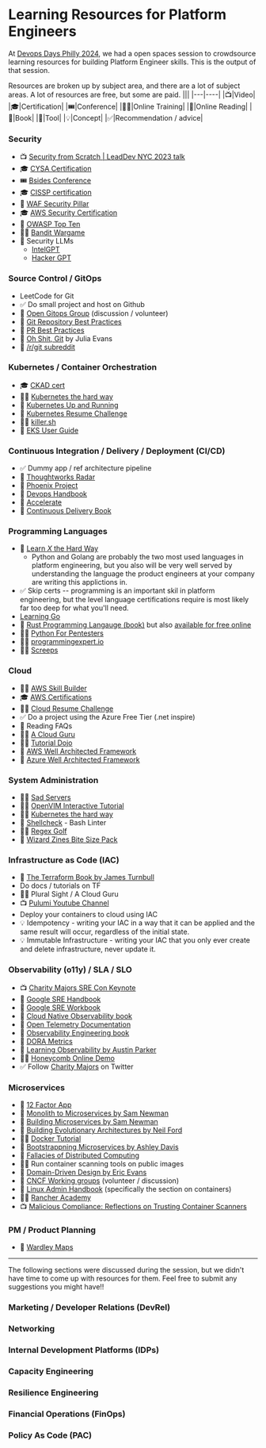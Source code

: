 # Learning Resources for Platform Engineers

At [Devops Days Philly 2024](https://devopsdays.org/events/2024-philadelphia/welcome/), we had a open spaces session to crowdsource learning resources for building Platform Engineer skills. This is the output of that session.

Resources are broken up by subject area, and there are a lot of subject areas. A lot of resources are free, but some are paid. 
|||
|---|----|
|📺|Video|
|🎓|Certification|
|🎟|Conference|
|🧑‍💻|Online Training|
|📄|Online Reading|
|📕|Book|
|🔨|Tool|
|💡|Concept|
|✅|Recommendation / advice|


### Security
* 📺 [Security from Scratch | LeadDev NYC 2023 talk](https://leaddev.com/new-york/leaddev/video/2023/security-scratch)
* 🎓 [CYSA Certification](https://www.comptia.org/certifications/cybersecurity-analyst)
* 🎟 [Bsides Conference](https://infosec-conferences.com/event-series/bsides/)
* 🎓 [CISSP certification](https://www.isc2.org/certifications/cissp)
* 📄 [WAF Security Pillar](https://docs.aws.amazon.com/wellarchitected/latest/security-pillar/welcome.html)
* 🎓 [AWS Security Certification](https://aws.amazon.com/certification/certified-security-specialty/)
* 📄 [OWASP Top Ten](https://owasp.org/www-project-top-ten/)
* 🧑‍💻 [Bandit Wargame](https://overthewire.org/wargames/bandit/)
* 🔨 Security LLMs
   * [IntelGPT](https://github.com/phishing-hunter/intelgpt)
   * [Hacker GPT](https://github.com/Hacker-GPT/HackerGPT-2.0)

### Source Control / GitOps
* LeetCode for Git
* ✅ Do small project and host on Github
* 📄 [Open Gitops Group](https://opengitops.dev/get-involved) (discussion / volunteer)
* 📄 [Git Repository Best Practices](https://docs.github.com/en/repositories/creating-and-managing-repositories/best-practices-for-repositories)
* 📄 [PR Best Practices](https://docs.github.com/en/pull-requests/collaborating-with-pull-requests/getting-started/best-practices-for-pull-requests)
* 📕 [Oh Shit, Git](https://wizardzines.com/zines/oh-shit-git/) by Julia Evans
* 📄 [/r/git subreddit](https://www.reddit.com/r/git/)

### Kubernetes / Container Orchestration
* 🎓 [CKAD cert](https://training.linuxfoundation.org/certification/certified-kubernetes-application-developer-ckad/)
* 🧑‍💻 [Kubernetes the hard way](https://github.com/kelseyhightower/kubernetes-the-hard-way)
* 📕 [Kubernetes Up and Running](https://www.oreilly.com/library/view/kubernetes-up-and/9781491935668/)
* 📕 [Kubernetes Resume Challenge](https://cloudresumechallenge.dev/docs/extensions/kubernetes-challenge/)
* 🧑‍💻 [killer.sh](https://killer.sh)
* 📄 [EKS User Guide](https://docs.aws.amazon.com/eks/latest/userguide/what-is-eks.html)

### Continuous Integration / Delivery / Deployment (CI/CD)
* ✅ Dummy app / ref architecture pipeline
* 📄 [Thoughtworks Radar](https://www.thoughtworks.com/radar)
* 📕 [Phoenix Project](https://itrevolution.com/product/the-phoenix-project/)
* 📕 [Devops Handbook](https://itrevolution.com/product/the-devops-handbook-second-edition/)
* 📕 [Accelerate](https://itrevolution.com/product/accelerate/)
* 📕 [Continuous Delivery Book](https://www.amazon.com/Continuous-Delivery-Deployment-Automation-Addison-Wesley/dp/0321601912)

### Programming Languages
* 📕 [Learn _X_ the Hard Way](https://learncodethehardway.org/)
    * Python and Golang are probably the two most used languages in platform engineering, but you also will be very well served by understanding the language the product engineers at your company are writing this applictions in.
* ✅ Skip certs -- programming is an important skil in platform engineering, but the level language certifications require is most likely far too deep for what you'll need.
* [Learning Go](https://www.oreilly.com/library/view/learning-go/9781492077206/)
* 📕 [Rust Programming Langauge (book)](https://nostarch.com/rust-programming-language-2nd-edition) but also [available for free online](https://doc.rust-lang.org/book/ch00-00-introduction.html)
* 🧑‍💻 [Python For Pentesters](https://www.pentesteracademy.com/course?id=1)
* 🧑‍💻 [programmingexpert.io](https://www.programmingexpert.io/product)
* 🧑‍💻 [Screeps](https://screeps.com/)

### Cloud
* 🧑‍💻 [AWS Skill Builder](https://skillbuilder.aws/)
* 🎓 [AWS Certifications](https://aws.amazon.com/certification/)
* 🧑‍💻 [Cloud Resume Challenge](https://cloudresumechallenge.dev/)
* ✅ Do a project using the Azure Free Tier (.net inspire)
* 📄 Reading FAQs
* 🧑‍💻 [A Cloud Guru](https://www.pluralsight.com/cloud-guru)
* 🧑‍💻 [Tutorial Dojo](https://tutorialsdojo.com/)
* 📄 [AWS Well Architected Framework](https://aws.amazon.com/architecture/well-architected/)
* 📄 [Azure Well Architected Framework](https://learn.microsoft.com/en-us/azure/well-architected/)

### System Administration
* 🧑‍💻 [Sad Servers](https://sadservers.com/)
* 🧑‍💻 [OpenVIM Interactive Tutorial](https://www.openvim.com/)
* 🧑‍💻 [Kubernetes the hard way](https://github.com/kelseyhightower/kubernetes-the-hard-way)
* 🔨 [Shellcheck](https://github.com/koalaman/shellcheck) - Bash Linter
* 🧑‍💻 [Regex Golf](https://alf.nu/RegexGolf?world=regex&level=r00)
* 📕 [Wizard Zines Bite Size Pack](https://wizardzines.com/zines/bite-size-pack/)

### Infrastructure as Code (IAC)
* 📕 [The Terraform Book by James Turnbull](https://terraformbook.com/)
* Do docs / tutorials on TF
* 🧑‍💻 Plural Sight / A Cloud Guru
* 📺 [Pulumi Youtube Channel](https://www.youtube.com/channel/UC2Dhyn4Ev52YSbcpfnfP0Mw)
* Deploy your containers to cloud using IAC
* 💡 Idempotency - writing your IAC in a way that it can be applied and the same result will occur, regardless of the initial state.
* 💡 Immutable Infrastructure - writing your IAC that you only ever create and delete infrastructure, never update it.

### Observability (o11y) / SLA / SLO
* 📺 [Charity Majors SRE Con Keynote](https://www.usenix.org/conference/srecon24americas/presentation/majors-plenary)
* 📕 [Google SRE Handbook](https://sre.google/sre-book/table-of-contents/)
* 📕 [Google SRE Workbook](https://sre.google/workbook/table-of-contents/)
* 📕 [Cloud Native Observability book](https://www.oreilly.com/library/view/cloud-native-observability-with/9781801077705/) 
* 📄 [Open Telemetry Documentation](https://opentelemetry.io/docs/)
* 📕 [Observability Engineering book](https://www.oreilly.com/library/view/observability-engineering/9781492076438/)
* 📄 [DORA Metrics](https://cloud.google.com/blog/products/devops-sre/using-the-four-keys-to-measure-your-devops-performance)
* 📕 [Learning Observability by Austin Parker](https://www.oreilly.com/library/view/learning-opentelemetry/9781098147174/)
* 🧑‍💻 [Honeycomb Online Demo](https://www.honeycomb.io/sandbox)
* ✅ Follow [Charity Majors](https://twitter.com/mipsytipsy/) on Twitter

### Microservices
* 📄 [12 Factor App](https://12factor.net/)
* 📕 [Monolith to Microservices by Sam Newman](https://samnewman.io/books/monolith-to-microservices/)
* 📕 [Building Microservices by Sam Newman](https://samnewman.io/books/building_microservices_2nd_edition/)
* 📕 [Building Evolutionary Architectures by Neil Ford](https://www.oreilly.com/library/view/building-evolutionary-architectures/9781491986356/)
* 🧑‍💻 [Docker Tutorial](https://www.docker.com/101-tutorial/)
* 📕 [Bootstrappning Microservices by Ashley Davis](https://www.manning.com/books/bootstrapping-microservices-second-edition)
* 📄 [Fallacies of Distributed Computing](https://en.wikipedia.org/wiki/Fallacies_of_distributed_computing)
* 🧑‍💻 Run container scanning tools on public images
* 📕 [Domain-Driven Design by Eric Evans](https://www.oreilly.com/library/view/domain-driven-design-tackling/0321125215/)
* 📄 [CNCF Working groups](https://contribute.cncf.io/about/working-groups/) (volunteer / discussion)
* 📕 [Linux Admin Handbook](https://www.oreilly.com/library/view/unix-and-linux/9780134278308/) (specifically the section on containers)
* 🧑‍💻 [Rancher Academy](https://www.rancher.academy/)
* 📺 [Malicious Compliance: Reflections on Trusting Container Scanners](https://kccnceu2023.sched.com/event/1Hybu/malicious-compliance-reflections-on-trusting-container-scanners-ian-coldwater-independent-duffie-cooley-isovalent-brad-geesaman-ghost-security-rory-mccune-datadog)

### PM / Product Planning
* 📕 [Wardley Maps](https://learnwardleymapping.com/book/)


----

The following sections were discussed during the session, but we didn't have time to come up with resources for them. Feel free to submit any suggestions you might have!!

### Marketing / Developer Relations (DevRel)

### Networking

### Internal Development Platforms (IDPs)

### Capacity Engineering

### Resilience Engineering

### Financial Operations (FinOps)

### Policy As Code (PAC)
